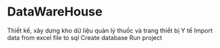 # DataWareHouse
Thiết kế, xây dựng kho dữ liệu quản lý thuốc và trang thiết bị Y tế
Import data from excel file to sql
Create database 
Run project
